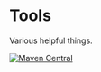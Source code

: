 # Tools
Various helpful things.  

[![Maven Central](https://img.shields.io/maven-central/v/dev.buildtool/tools.svg?label=Maven%20Central)](https://search.maven.org/search?q=g:%22dev.buildtool%22%20AND%20a:%22tools%22)